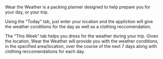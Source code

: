 Wear the Weather is a packing planner designed to help prepare you for your day, or your trip. 

Using the "Today" tab, just enter your location and the appliction will give the weather conditions for the day as well as a clothing reccomendation.

The "This Week" tab helps you dress for the weather during your trip. Given the location, Wear the Weather will provide you with the weather conditions, in the specified area/location, over the course of the next 7 days along with clothing reccomendations for each day.

